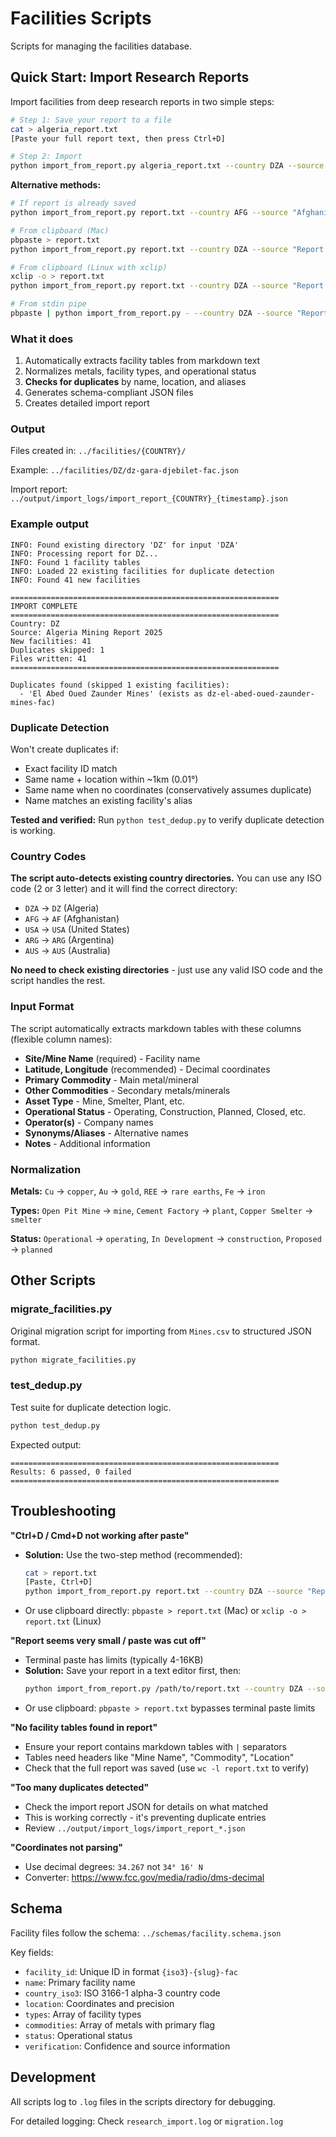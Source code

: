 # Facilities Scripts

Scripts for managing the facilities database.

## Quick Start: Import Research Reports

Import facilities from deep research reports in two simple steps:

```bash
# Step 1: Save your report to a file
cat > algeria_report.txt
[Paste your full report text, then press Ctrl+D]

# Step 2: Import
python import_from_report.py algeria_report.txt --country DZA --source "Algeria Mining Report 2025"
```

**Alternative methods:**

```bash
# If report is already saved
python import_from_report.py report.txt --country AFG --source "Afghanistan Mineral Report"

# From clipboard (Mac)
pbpaste > report.txt
python import_from_report.py report.txt --country DZA --source "Report Name"

# From clipboard (Linux with xclip)
xclip -o > report.txt
python import_from_report.py report.txt --country DZA --source "Report Name"

# From stdin pipe
pbpaste | python import_from_report.py - --country DZA --source "Report Name"
```

### What it does

1. Automatically extracts facility tables from markdown text
2. Normalizes metals, facility types, and operational status
3. **Checks for duplicates** by name, location, and aliases
4. Generates schema-compliant JSON files
5. Creates detailed import report

### Output

Files created in: `../facilities/{COUNTRY}/`

Example: `../facilities/DZ/dz-gara-djebilet-fac.json`

Import report: `../output/import_logs/import_report_{COUNTRY}_{timestamp}.json`

### Example output

```
INFO: Found existing directory 'DZ' for input 'DZA'
INFO: Processing report for DZ...
INFO: Found 1 facility tables
INFO: Loaded 22 existing facilities for duplicate detection
INFO: Found 41 new facilities

============================================================
IMPORT COMPLETE
============================================================
Country: DZ
Source: Algeria Mining Report 2025
New facilities: 41
Duplicates skipped: 1
Files written: 41
============================================================

Duplicates found (skipped 1 existing facilities):
  - 'El Abed Oued Zaunder Mines' (exists as dz-el-abed-oued-zaunder-mines-fac)
```

### Duplicate Detection

Won't create duplicates if:
- Exact facility ID match
- Same name + location within ~1km (0.01°)
- Same name when no coordinates (conservatively assumes duplicate)
- Name matches an existing facility's alias

**Tested and verified:** Run `python test_dedup.py` to verify duplicate detection is working.

### Country Codes

**The script auto-detects existing country directories.** You can use any ISO code (2 or 3 letter) and it will find the correct directory:

- `DZA` → `DZ` (Algeria)
- `AFG` → `AF` (Afghanistan)
- `USA` → `USA` (United States)
- `ARG` → `ARG` (Argentina)
- `AUS` → `AUS` (Australia)

**No need to check existing directories** - just use any valid ISO code and the script handles the rest.

### Input Format

The script automatically extracts markdown tables with these columns (flexible column names):

- **Site/Mine Name** (required) - Facility name
- **Latitude, Longitude** (recommended) - Decimal coordinates
- **Primary Commodity** - Main metal/mineral
- **Other Commodities** - Secondary metals/minerals
- **Asset Type** - Mine, Smelter, Plant, etc.
- **Operational Status** - Operating, Construction, Planned, Closed, etc.
- **Operator(s)** - Company names
- **Synonyms/Aliases** - Alternative names
- **Notes** - Additional information

### Normalization

**Metals:** `Cu` → `copper`, `Au` → `gold`, `REE` → `rare earths`, `Fe` → `iron`

**Types:** `Open Pit Mine` → `mine`, `Cement Factory` → `plant`, `Copper Smelter` → `smelter`

**Status:** `Operational` → `operating`, `In Development` → `construction`, `Proposed` → `planned`

## Other Scripts

### migrate_facilities.py

Original migration script for importing from `Mines.csv` to structured JSON format.

```bash
python migrate_facilities.py
```

### test_dedup.py

Test suite for duplicate detection logic.

```bash
python test_dedup.py
```

Expected output:
```
============================================================
Results: 6 passed, 0 failed
============================================================
```

## Troubleshooting

**"Ctrl+D / Cmd+D not working after paste"**
- **Solution:** Use the two-step method (recommended):
  ```bash
  cat > report.txt
  [Paste, Ctrl+D]
  python import_from_report.py report.txt --country DZA --source "Report"
  ```
- Or use clipboard directly: `pbpaste > report.txt` (Mac) or `xclip -o > report.txt` (Linux)

**"Report seems very small / paste was cut off"**
- Terminal paste has limits (typically 4-16KB)
- **Solution:** Save your report in a text editor first, then:
  ```bash
  python import_from_report.py /path/to/report.txt --country DZA --source "Report"
  ```
- Or use clipboard: `pbpaste > report.txt` bypasses terminal paste limits

**"No facility tables found in report"**
- Ensure your report contains markdown tables with `|` separators
- Tables need headers like "Mine Name", "Commodity", "Location"
- Check that the full report was saved (use `wc -l report.txt` to verify)

**"Too many duplicates detected"**
- Check the import report JSON for details on what matched
- This is working correctly - it's preventing duplicate entries
- Review `../output/import_logs/import_report_*.json`

**"Coordinates not parsing"**
- Use decimal degrees: `34.267` not `34° 16' N`
- Converter: https://www.fcc.gov/media/radio/dms-decimal

## Schema

Facility files follow the schema: `../schemas/facility.schema.json`

Key fields:
- `facility_id`: Unique ID in format `{iso3}-{slug}-fac`
- `name`: Primary facility name
- `country_iso3`: ISO 3166-1 alpha-3 country code
- `location`: Coordinates and precision
- `types`: Array of facility types
- `commodities`: Array of metals with primary flag
- `status`: Operational status
- `verification`: Confidence and source information

## Development

All scripts log to `.log` files in the scripts directory for debugging.

For detailed logging: Check `research_import.log` or `migration.log`
